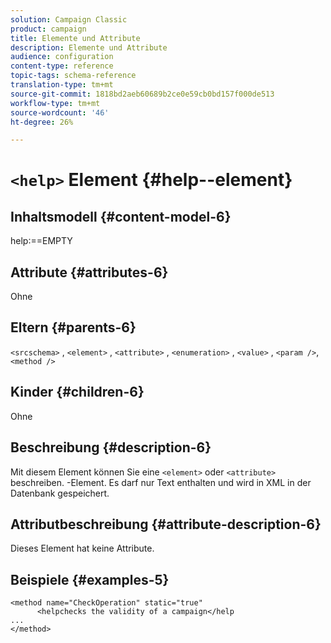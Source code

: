```yaml
---
solution: Campaign Classic
product: campaign
title: Elemente und Attribute
description: Elemente und Attribute
audience: configuration
content-type: reference
topic-tags: schema-reference
translation-type: tm+mt
source-git-commit: 1818bd2aeb60689b2ce0e59cb0bd157f000de513
workflow-type: tm+mt
source-wordcount: '46'
ht-degree: 26%

---
```



# `<help>` Element {#help--element}

## Inhaltsmodell {#content-model-6}

help:==EMPTY

## Attribute {#attributes-6}

Ohne

## Eltern {#parents-6}

`<srcschema>`  ,   `<element>`   ,    `<attribute>`    ,     `<enumeration>`     ,      `<value>`      ,      `<param />`,       `<method />`

## Kinder {#children-6}

Ohne

## Beschreibung {#description-6}

Mit diesem Element können Sie eine `<element>` oder `<attribute>` beschreiben.   -Element. Es darf nur Text enthalten und wird in XML in der Datenbank gespeichert.

## Attributbeschreibung {#attribute-description-6}

Dieses Element hat keine Attribute.

## Beispiele {#examples-5}

```
<method name="CheckOperation" static="true"
      <helpchecks the validity of a campaign</help
...
</method> 
```
